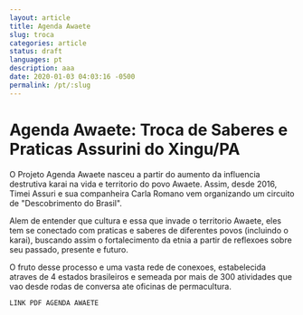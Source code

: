 ```yaml
---
layout: article
title: Agenda Awaete
slug: troca
categories: article
status: draft
languages: pt
description: aaa
date: 2020-01-03 04:03:16 -0500
permalink: /pt/:slug
---
```

# Agenda Awaete: Troca de Saberes e Praticas Assurini do Xingu/PA

O Projeto Agenda Awaete nasceu a partir do aumento da influencia destrutiva karai na vida e territorio do povo Awaete. Assim, desde 2016, Timei Assuri e sua companheira Carla Romano vem organizando um circuito de "Descobrimento do Brasil".

Alem de entender que cultura e essa que invade o territorio Awaete, eles tem se conectado com praticas e saberes de diferentes povos (incluindo o karai),
buscando assim o fortalecimento da etnia a partir de reflexoes sobre seu passado, presente e futuro.

O fruto desse processo e uma vasta rede de conexoes, estabelecida atraves de 4 estados brasileiros e semeada por mais de 300 atividades que vao desde rodas de conversa ate oficinas de permacultura.

`LINK PDF AGENDA AWAETE`